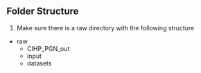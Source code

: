 ## Folder Structure

1. Make sure there is a raw directory with the following structure
* raw
    * CIHP_PGN_out
    * input
    * datasets